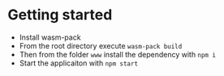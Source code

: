 # Getting started

  - Install wasm-pack 
  - From the root directory execute `wasm-pack build`
  - Then from the folder `www` install the dependency with `npm i` 
  - Start the applicaiton with `npm start`
